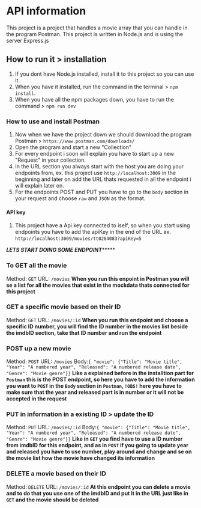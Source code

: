# API information
This project is a project that handles a movie array that you can handle in the program Postman. 
This project is written in Node.js and is using the server Express.js

## How to run it > installation 
1. If you dont have Node.js installed, install it to this project so you can use it. 
2. When you have it installed, run the command in the terminal > `npm install`. 
3. When you have all the npm packages down, you have to run the command > `npm run dev`

### How to use and install Postman 
1. Now when we have the project down we should download the program Postman > `https://www.postman.com/downloads/ `
2. Open the program and start a new "Collection"
3. For every endpoint i soon will explain you have to start up a new "Request" in your collection. 
4. In the URL section you always start with the host you are doing your endpoints from, ex. this project use `http://localhost:3009` in the beginning and later on add the URL thats requested in all the endpoint i will explain later on.
5. For the endpoints POST and PUT you have to go to the `body` section in your request and choose `raw` and `JSON` as the format. 

#### API key
1. This project have a Api key connected to iself, so when you start using endpoints you have to add the apiKey in the end of the URL ex. `http://localhost:3009/movies/tt0284083?apiKey=5`


***********************LETS START DOING SOME ENDPOINT****************************

### To GET all the movie 
Method: `GET`
URL: `/movies`
**When you run this enpoint in Postman you will se a list for all the movies that exist in the mockdata thats connected for this project**

### GET a specific movie based on their ID 
Method: `GET`
URL: `/movies/:id`
**When you run this endpoint and choose a specific ID number, you will find the ID number in the movies list beside the imdbID section, take that ID number and run the endpoint**

### POST up a new movie 
Method: `POST`
URL: `/movies`
Body:`{ "movie": {"Title": "Movie title", "Year": "A numbered year", "Released": "A numbered release date", "Genre": "Movie genre"}}`
**Like a explained before in the installtion part for `Postman` this is the POST endpoint, so here you have to add the information you want to `POST` in the `Body` section in `Postman`, `!OBS!` here you have to make sure that the year and released part is in number or it will not be accepted in the request**
  
### PUT in information in a existing ID > update the ID 
Method: `PUT`
URL: `/movies/:id`
Body:`{ "movie": {"Title": "Movie title", "Year": "A numbered year", "Released": "A numbered release date", "Genre": "Movie genre"}}`
**Like in `GET` you find have to use a ID number from imdbID for this endpoint, and as in `POST` if you going to update year and released you have to use number, play around and change and se on the movie list how the movie have changed its information**

### DELETE a movie based on their ID
Method: `DELETE`
URL: `/movies/:id`
**At this endpoint you can delete a movie and to do that you use one of the imdbID and put it in the URL just like in `GET` and the movie should be deleted**



